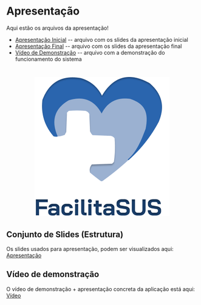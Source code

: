 # Apresentação
Aqui estão os arquivos da apresentação!

* [Apresentação Inicial](./SlidesIniciais.pdf) -- arquivo com os slides da apresentação inicial
* [Apresentação Final](./Slides.pdf) -- arquivo com os slides da apresentação final
* [Vídeo de Demonstração](./sample-video.mp4) -- arquivo com a demonstração do funcionamento do sistema

<h1 align="center"> 
 
 ![Exemplo de UserFlow](../docs/main/logo.png)
</h1>


## Conjunto de Slides (Estrutura)
Os slides usados para apresentação, podem ser visualizados aqui: [Apresentação](./presentation/Slides.pdf)


## Vídeo de demonstração
O vídeo de demonstração + apresentação concreta da aplicação está aqui:
[Vídeo](https://drive.google.com/file/d/1qPteT_g18Pw_TSnVVNYMUP9H87eNexGf/view?usp=drive_link)

